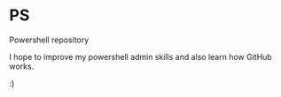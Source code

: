 # PS
Powershell repository

I hope to improve my powershell admin skills and also learn how GitHub works.

:)
